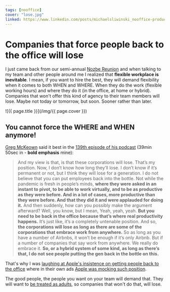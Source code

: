 ```yaml
---
tags: [nooffice]
cover: "lose.jpg"
linked: https://www.linkedin.com/posts/michaelsliwinski_nooffice-productivity-apple-activity-6988802183353798656-nnty
---
```


# Companies that force people back to the office will lose

I just came back from our semi-annual [Nozbe Reunion](/reunion/) and when talking to my team and other people around me I realized that **flexible workplace is inevitable**. I mean, if you want to hire the best, they will demand flexibility when it comes to both WHEN and WHERE. When they do the work (flexible working hours) and where they do it (in the office, at home or hybrid). Companies that won't offer this kind of agency to their  team members will lose. Maybe not today or tomorrow, but soon. Sooner rather than later.

<!--More-->

![{{ page.title }}](/img/{{ page.cover }})

## You cannot force the WHERE and WHEN anymore!

[Greg McKeown](/greg-mckeown/) said it best in the [139th episode of his podcast](https://gregmckeown.com/podcast/episode/139-anti-time-management-with-richie-norton-part-2/) (39min 50sec in - **bold emphasis** mine):

> And my view is that, is that these corporations will lose. That’s my position. Now, I don’t know how long they’ll lose. I don’t know if it’s permanent or not, but I think they will lose for a generation. I do not believe that you can put employees back into the bottle. Not while the pandemic is fresh in people’s minds, **where they were asked in an instant to pivot, to be able to work virtually, and to be as productive as they were before. And in a lot of cases, more productive than they were before. And that they did it and were applauded for doing it.** And then suddenly, how can you possibly make the argument afterward? Well, you know, but I mean, Yeah, yeah, yeah. **But you need to be back in the office because that’s where real productivity happens.** It’s just like, it’s a completely untenable position. And so, **the corporations will lose as long as there are some of the corporations that embrace work from anywhere.** So as long as you have a number of Airbnbs, it won’t be enough if it’s only Airbnb. But if a number of companies that say work from anywhere. We really do embrace it. **So, or a hybrid system of some kind, as long as there’s that, I do not see people putting the gen back in the bottle on this.**

That's why I was [laughing at Apple's insistence on getting people back to the office](/flexibility/) where in their own ads [Apple was mocking such position](/backtooffice/).

The good people, the people you want on your team will demand that. They will want to [be treated as adults](/adults/), so companies that won't do that, will lose.

[n]: https://michael.gratis/nozbe
[np]: https://michael.gratis/nozbepersonal